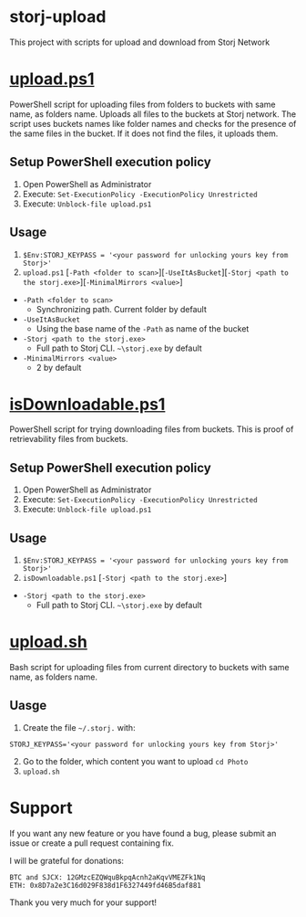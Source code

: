 # storj-upload
This project with scripts for upload and download from Storj Network

# [upload.ps1](/upload.ps1)
PowerShell script for uploading files from folders to buckets with same name, as folders name.
Uploads all files to the buckets at Storj network.
The script uses buckets names like folder names and checks for the presence of the same files in the bucket. If it does not find the files, it uploads them.

## Setup PowerShell execution policy
1. Open PowerShell as Administrator
2. Execute:
`Set-ExecutionPolicy -ExecutionPolicy Unrestricted`
3. Execute:
`Unblock-file upload.ps1`

## Usage
1. `$Env:STORJ_KEYPASS = '<your password for unlocking yours key from Storj>'`
2. `upload.ps1` \[`-Path <folder to scan>`\]\[`-UseItAsBucket`\]\[`-Storj <path to the storj.exe>`\]\[`-MinimalMirrors <value>`\]

* `-Path <folder to scan>`
    * Synchronizing path. Current folder by default
* `-UseItAsBucket`
    * Using the base name of the `-Path` as name of the bucket
* `-Storj <path to the storj.exe>`
    * Full path to Storj CLI. `~\storj.exe` by default
* `-MinimalMirrors <value>`
    * 2 by default

# [isDownloadable.ps1](/isDownloadable.ps1)
PowerShell script for trying downloading files from buckets.
This is proof of retrievability files from buckets.

## Setup PowerShell execution policy
1. Open PowerShell as Administrator
2. Execute:
`Set-ExecutionPolicy -ExecutionPolicy Unrestricted`
3. Execute:
`Unblock-file upload.ps1`

## Usage
1. `$Env:STORJ_KEYPASS = '<your password for unlocking yours key from Storj>'`
2. `isDownloadable.ps1` \[`-Storj <path to the storj.exe>`\]

* `-Storj <path to the storj.exe>`
    * Full path to Storj CLI. `~\storj.exe` by default

# [upload.sh](/upload.sh)
Bash script for uploading files from current directory to buckets with same name, as folders name.

## Uasge
1. Create the file `~/.storj.` with:
```
STORJ_KEYPASS='<your password for unlocking yours key from Storj>'
```
2. Go to the folder, which content you want to upload
`cd Photo`
3. `upload.sh`

# Support
If you want any new feature or you have found a bug, please submit an issue or create a pull request containing fix.

I will be grateful for donations:

    BTC and SJCX: 12GMzcEZQWquBkpqAcnh2aKqvVMEZFk1Nq
    ETH: 0x8D7a2e3C16d029F838d1F6327449fd46B5daf881

Thank you very much for your support!
